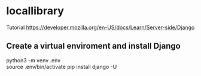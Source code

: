 # locallibrary
Tutorial https://developer.mozilla.org/en-US/docs/Learn/Server-side/Django

## Create a virtual enviroment and install Django

python3 -m venv .env  
source .env/bin/activate
pip install django -U
